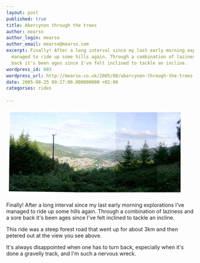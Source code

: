 ```yaml
---
layout: post
published: true
title: Abercynon through the trees
author: mearso
author_login: mearso
author_email: mearso@mearso.com
excerpt: Finally! After a long interval since my last early morning explorations I've
  managed to ride up some hills again. Through a combination of laziness and a sore
  back it's been ages since I've felt inclined to tackle an incline.
wordpress_id: 603
wordpress_url: http://mearso.co.uk/2005/08/abercynon-through-the-trees-2/
date: 2005-08-25 09:27:00.000000000 +01:00
categories: rides

---
```


![Bike ride](/images/rides/135.jpg)

Finally! After a long interval since my last early morning explorations I've managed to ride up some hills again. Through a combination of laziness and a sore back it's been ages since I've felt inclined to tackle an incline.

This ride was a steep forest road that went up for about 3km and then petered out at the view you see above.

It's always disappointed when one has to turn back, especially when it's done a gravelly track, and I'm such a nervous wreck.
